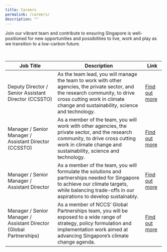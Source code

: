 ```yaml
---
title: Careers
permalink: /careers/
description: ""
---
```

Join our vibrant team and contribute to ensuring Singapore is well-positioned for new opportunities and possibilities to live, work and play as we transition to a low-carbon future.

<br>


| Job Title | Description| Link|
| -------- | -------- | -------- |
| Deputy Director / Senior Assistant Director (CCSSTO)| As the team lead, you will manage the team to work with other agencies, the private sector, and the research community, to drive cross cutting work in climate change and sustainability, science and technology.| [Find out more](https://www.careers.hrp.gov.sg/sap/bc/ui5_ui5/sap/ZGERCFA004/index.html?search-keyword=Strategy%20Group#/JobDescription/12681710/005056a3-d347-1edd-8ad0-9f3541c52aee)|
| Manager / Senior Manager / Assistant Director (CCSSTO)| As a member of the team, you will work with other agencies, the private sector, and the research community, to drive cross cutting work in climate change and sustainability, science and technology. | [Find out more](https://www.careers.hrp.gov.sg/sap/bc/ui5_ui5/sap/ZGERCFA004/index.html?search-keyword=Strategy%20Group#/JobDescription/12681808/005056a3-d347-1edd-8ad0-df23ff1cd6bd)|
| Manager / Senior Manager / Assistant Director| As a member of the team, you will formulate the solutions and partnerships needed for Singapore to achieve our climate targets, while balancing trade-offs in our aspirations to develop sustainably. | [Find out more](https://www.careers.hrp.gov.sg/sap/bc/ui5_ui5/sap/ZGERCFA004/index.html?search-keyword=Strategy%20Group#/JobDescription/12681853/005056a3-d347-1eed-8ad1-14e2d43861a7)|
|Manager / Senior Manager / Assistant Director (Global Partnerships)|As a member of NCCS’ Global Partnerships team, you will be exposed to a wide range of strategy, policy formulation and implementation work aimed at advancing Singapore’s climate change agenda.|[Find out more](https://www.careers.hrp.gov.sg/sap/bc/ui5_ui5/sap/ZGERCFA004/index.html?search-keyword=Strategy%20Group#/JobDescription/12681875/005056a3-d347-1eed-8ad1-3e4a0acdea32)|
